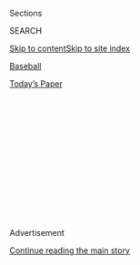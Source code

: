 <div id="app">

<div>

<div>

<div>

<div class="NYTAppHideMasthead css-1q2w90k e1suatyy0">

<div class="section css-ui9rw0 e1suatyy2">

<div class="css-eph4ug er09x8g0">

<div class="css-6n7j50">

</div>

<span class="css-1dv1kvn">Sections</span>

<div class="css-10488qs">

<span class="css-1dv1kvn">SEARCH</span>

</div>

[Skip to content](#site-content)[Skip to site
index](#site-index)

</div>

<div id="masthead-section-label" class="css-1wr3we4 eaxe0e00">

[Baseball](https://www.nytimes.com/section/sports/baseball)

</div>

<div class="css-10698na e1huz5gh0">

</div>

</div>

<div id="masthead-bar-one" class="section hasLinks css-15hmgas e1csuq9d3">

<div class="css-uqyvli e1csuq9d0">

</div>

<div class="css-1uqjmks e1csuq9d1">

</div>

<div class="css-9e9ivx">

[](https://myaccount.nytimes.com/auth/login?response_type=cookie&client_id=vi)

</div>

<div class="css-1bvtpon e1csuq9d2">

[Today’s
Paper](https://www.nytimes.com/section/todayspaper)

</div>

</div>

</div>

</div>

<div data-aria-hidden="false">

<div id="site-content" data-role="main">

<div>

<div class="css-1aor85t" style="opacity:0.000000001;z-index:-1;visibility:hidden">

<div class="css-1hqnpie">

<div class="css-epjblv">

<span class="css-17xtcya">[Baseball](/section/sports/baseball)</span><span class="css-x15j1o">|</span><span class="css-fwqvlz">Aaron
Judge Is Nearly Unstoppable. He Thinks He Can Be
Better.</span>

</div>

<div class="css-k008qs">

<div class="css-1iwv8en">

<span class="css-18z7m18"></span>

<div>

</div>

</div>

<span class="css-1n6z4y">https://nyti.ms/3fqxGBx</span>

<div class="css-1705lsu">

<div class="css-4xjgmj">

<div class="css-4skfbu" data-role="toolbar" data-aria-label="Social Media Share buttons, Save button, and Comments Panel with current comment count" data-testid="share-tools">

  - 
  - 
  - 
  - 
    
    <div class="css-6n7j50">
    
    </div>

  - 

</div>

</div>

</div>

</div>

</div>

</div>

<div id="NYT_TOP_BANNER_REGION" class="css-13pd83m">

</div>

<div id="top-wrapper" class="css-1sy8kpn">

<div id="top-slug" class="css-l9onyx">

Advertisement

</div>

[Continue reading the main
story](#after-top)

<div class="ad top-wrapper" style="text-align:center;height:100%;display:block;min-height:250px">

<div id="top" class="place-ad" data-position="top" data-size-key="top">

</div>

</div>

<div id="after-top">

</div>

</div>

<div>

<div id="sponsor-wrapper" class="css-1hyfx7x">

<div id="sponsor-slug" class="css-19vbshk">

Supported by

</div>

[Continue reading the main
story](#after-sponsor)

<div id="sponsor" class="ad sponsor-wrapper" style="text-align:center;height:100%;display:block">

</div>

<div id="after-sponsor">

</div>

</div>

<div class="css-186x18t">

</div>

<div class="css-1vkm6nb ehdk2mb0">

# Aaron Judge Is Nearly Unstoppable. He Thinks He Can Be Better.

</div>

Judge hit home runs in five consecutive games entering Monday night’s
action, and he did it without one of his favorite tools: the video
replay room.

<div class="css-79elbk" data-testid="photoviewer-wrapper">

<div class="css-z3e15g" data-testid="photoviewer-wrapper-hidden">

</div>

<div class="css-1a48zt4 ehw59r15" data-testid="photoviewer-children">

![<span class="css-16f3y1r e13ogyst0" data-aria-hidden="true">“We don’t
have the video like we usually do. But now it’s just us, using your
teammates’ eyes and your own eyes, and just talking some baseball,”
Aaron Judge
said.</span><span class="css-cnj6d5 e1z0qqy90" itemprop="copyrightHolder"><span class="css-1ly73wi e1tej78p0">Credit...</span><span><span>Al
Bello/Getty
Images</span></span></span>](https://static01.nyt.com/images/2020/08/03/sports/03yankees-1/merlin_175181169_127d39c2-665c-4eed-bb0c-1efbaaa25cf4-articleLarge.jpg?quality=75&auto=webp&disable=upscale)

</div>

</div>

<div class="css-18e8msd">

<div class="css-vp77d3 epjyd6m0">

<div class="css-hus3qt ey68jwv0" data-aria-hidden="true">

[![James
Wagner](https://static01.nyt.com/images/2018/06/13/multimedia/author-james-wagner/author-james-wagner-thumbLarge.jpg
"James Wagner")](https://www.nytimes.com/by/james-wagner)

</div>

<div class="css-1baulvz">

By [<span class="css-1baulvz last-byline" itemprop="name">James
Wagner</span>](https://www.nytimes.com/by/james-wagner)

</div>

</div>

  - 
    
    <div class="css-ld3wwf e16638kd2">
    
    Aug. 3,
    2020
    
    </div>

  - 
    
    <div class="css-4xjgmj">
    
    <div class="css-d8bdto" data-role="toolbar" data-aria-label="Social Media Share buttons, Save button, and Comments Panel with current comment count" data-testid="share-tools">
    
      - 
      - 
      - 
      - 
        
        <div class="css-6n7j50">
        
        </div>
    
      - 
    
    </div>
    
    </div>

</div>

</div>

<div class="section meteredContent css-1r7ky0e" name="articleBody" itemprop="articleBody">

<div class="css-1fanzo5 StoryBodyCompanionColumn">

<div class="css-53u6y8">

Six home runs over five games is more than enough proof that a batter is
locked in at the plate. But the Yankees star outfielder Aaron Judge,
perhaps guided by humility or a constant search for perfection, insisted
it was not.

After blasting two more home runs on Sunday, including a two-run shot in
a 9-7 win over the Boston Red Sox, Judge said he was still searching for
that final bit of comfort while hitting. Baseball, after all, is a sport
of daily failure.

“Locked in for me is if I’m going 5 for 5 every night,” he said. “I
still got out a couple times and chased a couple pitches. So there’s
some times where I’m not really locked in.”

</div>

</div>

<div class="css-1fanzo5 StoryBodyCompanionColumn">

<div class="css-53u6y8">

Those around him, though, felt otherwise.

“There’s a reason he almost won the M.V.P., and he’s in a groove right
now,” said Yankees first baseman Luke Voit, referring to the award Judge
narrowly missed out on in 2017. “I’m excited to see what he can do in 60
games this year with how he’s raking right now. He’s a guy you don’t
want to take your eyes off when he’s hitting.”

</div>

</div>

<div class="css-cfo9c3">

</div>

<div class="css-1fanzo5 StoryBodyCompanionColumn">

<div class="css-53u6y8">

Had the Major League Baseball season started as planned on March 26,
Judge would not have been on the field, still [recuperating from an
injury](https://www.nytimes.com/2020/03/06/sports/baseball/aaron-judge-yankees.html).
He fractured his rib during a play in the outfield in September, which
led to a partially collapsed lung. He fought through some lingering
discomfort in his side and shoulder the rest of the season, the playoffs
and throughout the off-season.

The fracture, however, was not identified until spring training, after
nearly a dozen tests. So while the start of the M.L.B. season was
delayed for four months because of the coronavirus pandemic, Judge used
the extra time to recover. When he was cleared by doctors just before
summer workouts began on July 4, it “lit another fuse” for Judge,
Manager Aaron Boone said.

Injuries have kept Judge off the field for parts of the previous two
seasons. He missed 45 games in 2018 after a pitch fractured his wrist
and was out for [54 games last
year](https://www.nytimes.com/2019/06/21/sports/aaron-judge-yankees.html)
with an oblique strain. He still hit 27 home runs with an
on-base-plus-slugging percentage over .900 in each of those seasons.

“He’s really on a mission right now,” Boone said. “When he got that
clean bill of health right before summer camp started and started
ramping up, there’s just been an intensity level and an energy level to
the work. He’s just a great player that you can tell is feeling really
good.”

</div>

</div>

<div class="css-1fanzo5 StoryBodyCompanionColumn">

<div class="css-53u6y8">

Entering Monday’s 6-3 win over the Philadelphia Phillies, who had not
played since July 26 because of [the ripple effects of the Miami
Marlins’ coronavirus
outbreak](https://www.nytimes.com/2020/07/29/sports/baseball/yankees-schedule.html),
no one in baseball had more home runs (six) or runs batted in (14) or
was hitting the ball harder (an [average exit
velocity](https://baseballsavant.mlb.com/leaderboard/statcast?type=batter&year=2020&position=&team=&min=q&sort=6&sortDir=asc)
of 98.3 miles per hour) than Judge. He was on a pace to smash 45 home
runs this season — which would amount to (a very unrealistic) 122 over a
normal 162-game season.

Judge accomplished all of this without one of his favorite hitting
tools: in-game video. Because of [M.L.B.’s health and safety
protocols](https://www.nytimes.com/2020/06/24/sports/baseball/mlb-coronavirus-rules.html)
for this season, the replay review room at each stadium is closed to
players and coaches at all times to ensure social distancing and to keep
them isolated from other personnel. (After the Houston Astros’ cheating
scandal, M.L.B. and the players’ union [have worked on new
rules](https://www.nytimes.com/2020/02/24/sports/baseball/astros-cheating-scandal.html)
governing these rooms.)

During games in past years, Judge said that he, like many other players,
would run to that room after an at-bat to check his swing or the pitch
he swung at or — in his words — slam his fist down and get mad at
himself. But now after he makes an out, Judge turns to his companions in
the dugout for their feedback. He said it might even be more helpful
than the video that has become so prevalent in modern baseball.

</div>

</div>

<div class="css-79elbk" data-testid="photoviewer-wrapper">

<div class="css-z3e15g" data-testid="photoviewer-wrapper-hidden">

</div>

<div class="css-1a48zt4 ehw59r15" data-testid="photoviewer-children">

![<span class="css-16f3y1r e13ogyst0" data-aria-hidden="true">Judge said
Giancarlo Stanton, right, had offered him some hitting tips while
carpooling.</span><span class="css-cnj6d5 e1z0qqy90" itemprop="copyrightHolder"><span class="css-1ly73wi e1tej78p0">Credit...</span><span>John
Minchillo/Associated
Press</span></span>](https://static01.nyt.com/images/2020/08/03/sports/03yankees-2/merlin_175268655_aac6aa9e-008c-40f2-9979-55456a798ecd-articleLarge.jpg?quality=75&auto=webp&disable=upscale)

</div>

</div>

<div class="css-1fanzo5 StoryBodyCompanionColumn">

<div class="css-53u6y8">

“This is kind of taking us back to the travel ball days,” Judge said.

Case in point: Judge, 28, said he was riding home with his fellow
Yankees slugger Giancarlo Stanton, who is also off to a resounding start
after an [injury-marred 2019
season](https://www.nytimes.com/2019/09/18/sports/baseball/giancarlo-stanton-yankees.html),
after a recent game and mentioned how he was not hitting some breaking
balls properly. Stanton offered a small tip — keep your head down a
click longer — which Judge said proved fairly useful.

“We don’t have the video like we usually do,” Judge said. “But now it’s
just us, using your teammates’ eyes and your own eyes, and just talking
some baseball.”

(Players and coaches can still watch video on M.L.B.-supplied tablets,
but not real-time footage from a live game since the content is loaded
only before or after games.)

</div>

</div>

<div class="css-1fanzo5 StoryBodyCompanionColumn">

<div class="css-53u6y8">

Judge has a few factors working in his favor, too: After starting the
season against the defending champion Washington Nationals, the Yankees
have faced two opponents (the Baltimore Orioles and the Red Sox) with
poor pitching, and he is sandwiched in the lineup between other talented
hitters — the 2019 All-Star infielders D.J. LeMahieu and Gleyber Torres,
and Stanton.

After possessing M.L.B.’s highest-scoring offense last season, the 8-1
Yankees are off to a similar start this year. Judge said he was simply
trying to do his part. He more than has: Five of his six home runs have
given the Yankees the lead. Entering Monday night’s game, he had homered
in five straight games — the first Yankee to do so since Alex Rodriguez
in 2007.

Judge did not extend that streak on Monday against the Phillies, but he
went 2 for 4 — raising his season average to .314 — in support of ace
Gerrit Cole, who allowed one run over six innings in his home debut as a
Yankee. Gio Urshela had a pivotal three-run homer in the sixth inning.

“For me, right now, it’s about not missing my pitch,” Judge said after
Sunday’s game. “Pitchers are making really good pitches and hitting
their corners. But when there’s times they leave one over the plate,
I’ve got to do some damage on it. Fortunately enough, I’ve been able
to do that.”

</div>

</div>

<div>

</div>

</div>

<div>

</div>

<div>

</div>

<div>

</div>

<div>

<div id="bottom-wrapper" class="css-1ede5it">

<div id="bottom-slug" class="css-l9onyx">

Advertisement

</div>

[Continue reading the main
story](#after-bottom)

<div id="bottom" class="ad bottom-wrapper" style="text-align:center;height:100%;display:block;min-height:90px">

</div>

<div id="after-bottom">

</div>

</div>

</div>

</div>

</div>

## Site Index

<div>

</div>

## Site Information Navigation

  - [© <span>2020</span> <span>The New York Times
    Company</span>](https://help.nytimes.com/hc/en-us/articles/115014792127-Copyright-notice)

<!-- end list -->

  - [NYTCo](https://www.nytco.com/)
  - [Contact
    Us](https://help.nytimes.com/hc/en-us/articles/115015385887-Contact-Us)
  - [Work with us](https://www.nytco.com/careers/)
  - [Advertise](https://nytmediakit.com/)
  - [T Brand Studio](http://www.tbrandstudio.com/)
  - [Your Ad
    Choices](https://www.nytimes.com/privacy/cookie-policy#how-do-i-manage-trackers)
  - [Privacy](https://www.nytimes.com/privacy)
  - [Terms of
    Service](https://help.nytimes.com/hc/en-us/articles/115014893428-Terms-of-service)
  - [Terms of
    Sale](https://help.nytimes.com/hc/en-us/articles/115014893968-Terms-of-sale)
  - [Site
    Map](https://spiderbites.nytimes.com)
  - [Help](https://help.nytimes.com/hc/en-us)
  - [Subscriptions](https://www.nytimes.com/subscription?campaignId=37WXW)

</div>

</div>

</div>

</div>

